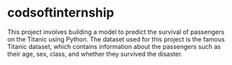 # codsoftinternship
This project involves building a model to predict the survival of passengers on the Titanic using Python. The dataset used for this project is the famous Titanic dataset, which contains information about the passengers such as their age, sex, class, and whether they survived the disaster. 
